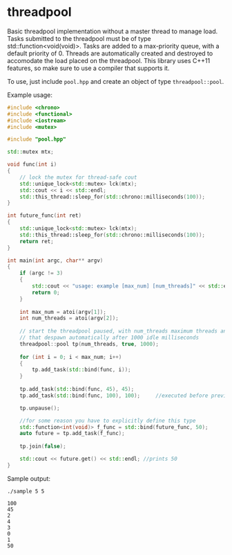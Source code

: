 threadpool
==========

Basic threadpool implementation without a master thread to manage load. Tasks submitted to the threadpool must be of type std::function<void(void)>. Tasks are added to a max-priority queue, with a default priority of 0. Threads are automatically created and destroyed to accomodate the load placed on the threadpool. This library uses C++11 features, so make sure to use a compiler that supports it.

To use, just include `pool.hpp` and create an object of type `threadpool::pool`.

Example usage:

```c++
#include <chrono>
#include <functional>
#include <iostream>
#include <mutex>

#include "pool.hpp"

std::mutex mtx;

void func(int i)
{
    // lock the mutex for thread-safe cout
    std::unique_lock<std::mutex> lck(mtx);
    std::cout << i << std::endl;
    std::this_thread::sleep_for(std::chrono::milliseconds(100));
}

int future_func(int ret)
{
    std::unique_lock<std::mutex> lck(mtx);
    std::this_thread::sleep_for(std::chrono::milliseconds(100));
    return ret;
}

int main(int argc, char** argv)
{
    if (argc != 3)
    {
        std::cout << "usage: example [max_num] [num_threads]" << std::endl;
        return 0;
    }
    
    int max_num = atoi(argv[1]);
    int num_threads = atoi(argv[2]);
    
    // start the threadpool paused, with num_threads maximum threads and threads
    // that despawn automatically after 1000 idle milliseconds
    threadpool::pool tp(num_threads, true, 1000);
    
    for (int i = 0; i < max_num; i++)
    {
        tp.add_task(std::bind(func, i));
    }
    
    tp.add_task(std::bind(func, 45), 45);
    tp.add_task(std::bind(func, 100), 100);     //executed before previous line

    tp.unpause();

    //for some reason you have to explicitly define this type
    std::function<int(void)> f_func = std::bind(future_func, 50);
    auto future = tp.add_task(f_func);
    
    tp.join(false);

    std::cout << future.get() << std::endl; //prints 50
}
```

Sample output:

```
./sample 5 5

100
45
2
4
3
0
1
50
```

